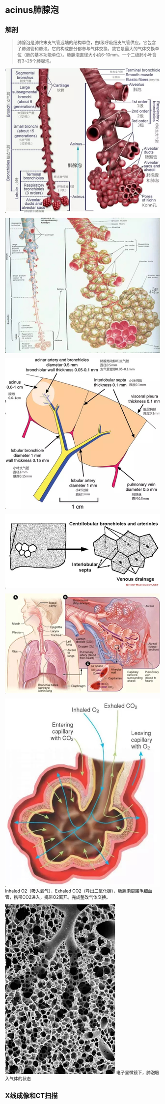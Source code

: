 # acinus肺腺泡
## 解剖
> 肺腺泡是肺终末支气管远端的结构单位，由Ⅰ级呼吸细支气管供应。它包含了肺泡管和肺泡。它的构成部分都参与气体交换，故它是最大的气体交换单位（肺的基本功能单位）。肺腺泡直径大小约6-10mm。一个二级肺小叶含有3~25个肺腺泡。

![](./_image/2017-04-28-21-28-47.jpg)

![](./_image/2017-04-28-21-29-00.jpg)

![](./_image/2017-04-28-21-29-09.jpg)

![](./_image/2017-04-28-21-29-29.jpg)

![](./_image/2017-04-28-21-29-35.jpg)

![](./_image/2017-04-28-21-29-43.jpg)
Inhaled O2（吸入氧气），Exhaled CO2（呼出二氧化碳），肺腺泡周围毛细血管，携带CO2进入，携带O2离开。完成整改气体交换。

![](./_image/2017-04-28-21-30-02.jpg)
电子显微镜下，肺泡吸入气体的状态

## X线成像和CT扫描
